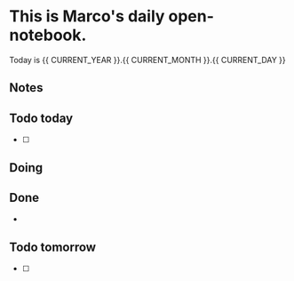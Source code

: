 # This is Marco's daily open-notebook.

Today is {{ CURRENT_YEAR }}.{{ CURRENT_MONTH }}.{{ CURRENT_DAY }}


## Notes


## Todo today
- [ ] 

## Doing


## Done
*  


## Todo tomorrow
- [ ]